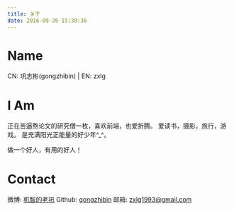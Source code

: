 ```yaml
---
title: 关于
date: 2016-09-26 15:30:36
---
```


# Name
CN: 巩志彬(gongzhibin) | EN: zxlg
# I Am
正在苦逼熬论文的研究僧一枚，喜欢前端，也爱折腾。
爱读书，摄影，旅行，游戏。
是充满阳光正能量的好少年^_^。

做一个好人，有用的好人！

# Contact
微博: [机智的老巩](http://weibo.com/zxlg1993)
Github: [gongzhibin](https://github.com/gongzhibin)
邮箱: zxlg1993@gmail.com